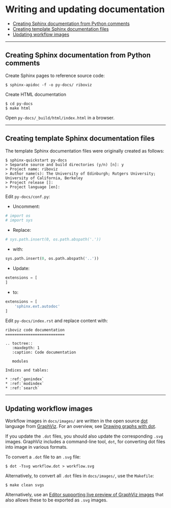 # Writing and updating documentation

* [Creating Sphinx documentation from Python comments](#creating-sphinx-documentation-from-python-comments)
* [Creating template Sphinx documentation files](#creating-template-sphinx-documentation-files)
* [Updating workflow images](#updating-workflow-images)

---

## Creating Sphinx documentation from Python comments

Create Sphinx pages to reference source code:

```console
$ sphinx-apidoc -f -o py-docs/ riboviz
```

Create HTML documentation

```console
$ cd py-docs
$ make html
```

Open `py-docs/_build/html/index.html` in a browser.

---

## Creating template Sphinx documentation files

The template Sphinx documentation files were originally created as follows:

```console
$ sphinx-quickstart py-docs
> Separate source and build directories (y/n) [n]: y
> Project name: riboviz
> Author name(s): The University of Edinburgh; Rutgers University; University of California, Berkeley
> Project release []: 
> Project language [en]: 
```

Edit `py-docs/conf.py`:

* Uncomment:

```python
# import os
# import sys
```

* Replace:

```python
# sys.path.insert(0, os.path.abspath('.'))
```

* with:

```python
sys.path.insert(0, os.path.abspath('..'))
```

* Update:

```python
extensions = [
]
```

* to:

```python
extensions = [
    'sphinx.ext.autodoc'
]
```

Edit `py-docs/index.rst` and replace content with:

```
riboviz code documentation
==========================

.. toctree::
   :maxdepth: 1
   :caption: Code documentation

   modules

Indices and tables:

* :ref:`genindex`
* :ref:`modindex`
* :ref:`search`
```

---

## Updating workflow images

Workflow images in `docs/images/` are written in the open source [dot](https://graphviz.org/doc/info/lang.html) language from [GraphViz](https://www.graphviz.org/). For an overview, see [Drawing graphs with dot](https://www.graphviz.org/pdf/dotguide.pdf).

If you update the `.dot` files, you should also update the corresponding `.svg` images. GraphViz includes a command-line tool, `dot`, for converting dot files into image in various formats.

To convert a `.dot` file to an `.svg` file:

```console
$ dot -Tsvg workflow.dot > workflow.svg
```

Alternatively, to convert all `.dot` files in `docs/images/`, use the `Makefile`:

```console
$ make clean svgs
```

Alternatively, use an [Editor supporting live preview of GraphViz images](./install.md#editor-supporting-live-preview-of-graphviz-images-optional) that also allows these to be exported as `.svg` images.
